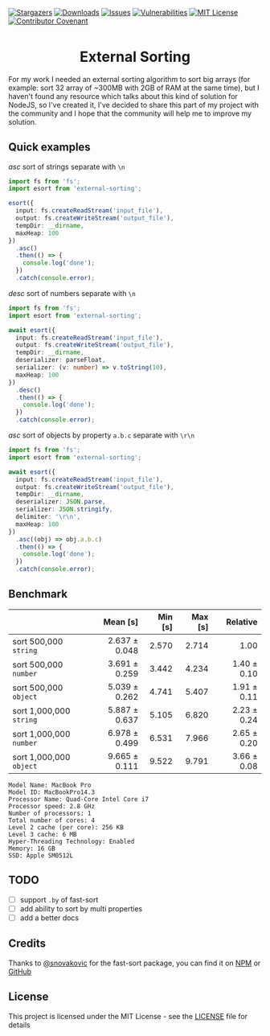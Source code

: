 [![Stargazers][stars-shield]][stars-url] [![Downloads][downloads-shield]][downloads-url] [![Issues][issues-shield]][issues-url] [![Vulnerabilities][vulnerabilities-shield]][vulnerabilities-url] [![MIT License][license-shield]][license-url][![Contributor Covenant][code-of-conduct-shield]][code-of-conduct-url]

<br/>
<div align="center">
  <h1 style="text-align: center; margin-top: 15px; border:none;">External Sorting</h1>
</div>

For my work I needed an external sorting algorithm to sort big arrays (for example: sort 32 array of ~300MB with 2GB of RAM at the same time), but I haven't found any resource which talks about this kind of solution for NodeJS, so I've created it, I've decided to share this part of my project with the community and I hope that the community will help me to improve my solution.

## Quick examples

*asc* sort of strings separate with `\n`

```typescript
import fs from 'fs';
import esort from 'external-sorting';

esort({
  input: fs.createReadStream('input_file'),
  output: fs.createWriteStream('output_file'),
  tempDir: __dirname,
  maxHeap: 100
})
  .asc()
  .then(() => {
    console.log('done');
  })
  .catch(console.error);
```

*desc* sort of numbers separate with `\n`

```typescript
import fs from 'fs';
import esort from 'external-sorting';

await esort({
  input: fs.createReadStream('input_file'),
  output: fs.createWriteStream('output_file'),
  tempDir: __dirname,
  deserializer: parseFloat,
  serializer: (v: number) => v.toString(10),
  maxHeap: 100
})
  .desc()
  .then(() => {
    console.log('done');
  })
  .catch(console.error);
```

*asc* sort of objects by property `a.b.c` separate with `\r\n`

```typescript
import fs from 'fs';
import esort from 'external-sorting';

await esort({
  input: fs.createReadStream('input_file'),
  output: fs.createWriteStream('output_file'),
  tempDir: __dirname,
  deserializer: JSON.parse,
  serializer: JSON.stringify,
  delimiter: '\r\n',
  maxHeap: 100
})
  .asc((obj) => obj.a.b.c)
  .then(() => {
    console.log('done');
  })
  .catch(console.error);
```

## Benchmark

| | Mean [s] | Min [s] | Max [s] | Relative |
|:---|---:|---:|---:|---:|
| sort 500,000 `string` | 2.637 ± 0.048 | 2.570 | 2.714 | 1.00 |
| sort 500,000 `number` | 3.691 ± 0.259 | 3.442 | 4.234 | 1.40 ± 0.10 |
| sort 500,000 `object` | 5.039 ± 0.262 | 4.741 | 5.407 | 1.91 ± 0.11 |
| sort 1,000,000 `string` | 5.887 ± 0.637 | 5.105 | 6.820 | 2.23 ± 0.24 |
| sort 1,000,000 `number` | 6.978 ± 0.499 | 6.531 | 7.966 | 2.65 ± 0.20 |
| sort 1,000,000 `object` | 9.665 ± 0.111 | 9.522 | 9.791 | 3.66 ± 0.08 |

```
Model Name: MacBook Pro
Model ID: MacBookPro14.3
Processor Name: Quad-Core Intel Core i7
Processor speed: 2.8 GHz
Number of processors: 1
Total number of cores: 4
Level 2 cache (per core): 256 KB
Level 3 cache: 6 MB
Hyper-Threading Technology: Enabled
Memory: 16 GB
SSD: Apple SM0512L
```

## TODO

- [ ] support `.by` of fast-sort
- [ ] add ability to sort by multi properties
- [ ] add a better docs

## Credits

Thanks to [@snovakovic](https://github.com/snovakovic) for the fast-sort package, you can find it on [NPM](https://www.npmjs.com/package/fast-sort) or [GitHub](https://github.com/snovakovic/fast-sort)

## License

This project is licensed under the MIT License - see the [LICENSE](LICENSE) file for details

[downloads-shield]: https://img.shields.io/npm/dt/external-sorting.svg?style=flat-square
[downloads-url]: https://www.npmjs.com/package/external-sorting
[vulnerabilities-shield]: https://snyk.io/test/github/ldubos/external-sorting/badge.svg?targetFile=package.json&style=flat-square
[vulnerabilities-url]: https://snyk.io/test/github/ldubos/external-sorting?targetFile=package.json
[stars-shield]: https://img.shields.io/github/stars/ldubos/external-sorting.svg?style=flat-square
[stars-url]: https://github.com/ldubos/external-sorting/stargazers
[issues-shield]: https://img.shields.io/github/issues/ldubos/external-sorting.svg?style=flat-square
[issues-url]: https://github.com/ldubos/external-sorting/issues
[license-shield]: https://img.shields.io/github/license/ldubos/external-sorting.svg?style=flat-square
[license-url]: https://github.com/ldubos/external-sorting/blob/master/LICENSE
[code-of-conduct-shield]: https://img.shields.io/badge/Contributor%20Covenant-v2.0%20adopted-ff69b4.svg
[code-of-conduct-url]: CODE_OF_CONDUCT.md

